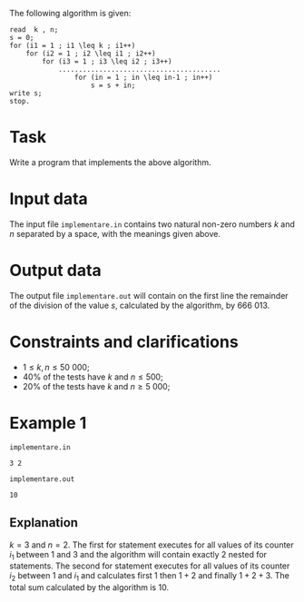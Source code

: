 The following algorithm is given:
```
read  k , n; 
s = 0; 
for (i1 = 1 ; i1 \leq k ; i1++) 
    for (i2 = 1 ; i2 \leq i1 ; i2++) 
        for (i3 = 1 ; i3 \leq i2 ; i3++) 
            ........................................ 
                for (in = 1 ; in \leq in-1 ; in++) 
                    s = s + in; 
write s; 
stop.
```
# Task

Write a program that implements the above algorithm.

# Input data

The input file `implementare.in` contains two natural non-zero numbers $k$ and $n$ separated by a space, with the meanings given above.

# Output data

The output file `implementare.out` will contain on the first line the remainder of the division of the value $s$, calculated by the algorithm, by $666 \ 013$.

# Constraints and clarifications

* $1 \leq k, n \leq 50 \ 000$;
* 40\% of the tests have $k$ and $n \leq 500$;
* 20\% of the tests have $k$ and $n \geq 5 \ 000$;

# Example 1

`implementare.in`
```
3 2
```

`implementare.out`
```
10
```

## Explanation

$k=3$ and $n=2$. The first for statement executes for all values of its counter $i_1$ between $1$ and $3$ and the algorithm will contain exactly $2$ nested for statements. The second for statement executes for all values of its counter $i_2$ between $1$ and $i_1$ and calculates first $1$ then $1+2$ and finally $1+2+3$. The total sum calculated by the algorithm is $10$.
